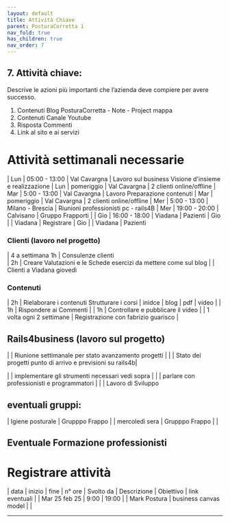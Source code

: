 ```yaml
---
layout: default
title: Attività Chiave
parent: PosturaCorretta 1
nav_fold: true
has_children: true
nav_order: 7
---
```


##  7. **Attività chiave**:  
Descrive le azioni più importanti che l’azienda deve compiere per avere successo. 

1. Contenuti Blog PosturaCorretta - Note - Project mappa
2. Contenuti Canale Youtube
3. Risposta Commenti
4. Link al sito e ai servizi


# Attività settimanali necessarie 

| Lun | 05:00 - 13:00 | Val Cavargna | Lavoro sul business Visione d'insieme e realizzazione 
| Lun | pomeriggio    | Val Cavargna | 2 clienti online/offline
| Mar | 5:00 - 13:00  | Val Cavargna | Lavoro Preparazione contenuti
| Mar | pomeriggio    |  Val Cavargna | 2 clienti online/offline
| Mer | 5:00 - 13:00   | Milano - Brescia | Riunioni professionisti pc - rails4B
| Mer | 19:00 - 20:00 | Calvisano | Gruppo Frapporti |
| Gio | 16:00 - 18:00  | Viadana  | Pazienti 
| Gio |                | Viadana  | Registrare 
| Gio |                | Viadana  | Pazienti 





### Clienti (lavoro nel progetto)

| 4 a settimana 1h | Consulenze clienti  
| 2h | Creare Valutazioni e le Schede esercizi da mettere come sul blog 
|                | Clienti a Viadana giovedì

### Contenuti 

| 2h  | Rielaborare i contenuti Strutturare i corsi | inidce | blog | pdf | video |
| 1h  | Rispondere ai Commenti |
| 1h  | Controllare e pubblicare il video |
| 1 volta ogni 2 settimane | Registrazione con fabrizio guarisco |

## Rails4business (lavoro sul progetto)
| | Riunione settimanale per stato avanzamento progetti |
| | Stato dei progetti punto di arrivo e previsioni su rails4b|

| | implementare gli strumenti necessari vedi sopra |
| | parlare con professionisti e programmatori |
| | Lavoro di Sviluppo 
  


## eventuali gruppi:

|  Igiene posturale | Grupppo Frappo | 
|  mercoledì sera   | Grupppo Frappo | 
|  

## Eventuale Formazione professionisti




# Registrare attività

| data | inizio | fine | n° ore | Svolto da | Descrizione |  Obiettivo | link eventuali |
| Mar 25 feb 25 | 9:00 | 19:00  | | Mark Postura | business canvas model | | 

---------------